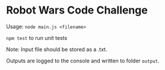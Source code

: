 # Robot Wars Code Challenge
Usage: `node main.js <filename>`

`npm test` to run unit tests

Note: Input file should be stored as a .txt.

Outputs are logged to the console and written to folder `output`.

